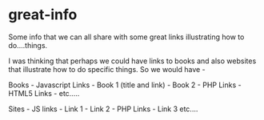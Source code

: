 great-info
==========

Some info that we can all share with some great links illustrating how to do....things.

I was thinking that perhaps we could have links to books and also websites that illustrate how to do specific things.
So we would have -

Books
	- Javascript Links
		- Book 1 (title and link)
		- Book 2
	- PHP Links
	- HTML5 Links
	- etc.....

Sites
	- JS links
		- Link 1
		- Link 2
	- PHP Links
		- Link 3
	etc....